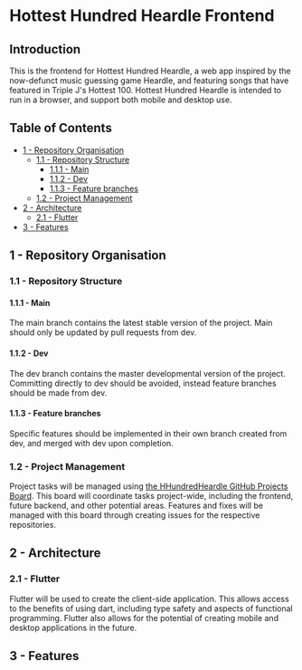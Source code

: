 # Hottest Hundred Heardle Frontend

## Introduction

This is the frontend for Hottest Hundred Heardle, a web app inspired by the now-defunct music guessing game Heardle, and featuring songs that have featured in Triple J's Hottest 100. Hottest Hundred Heardle is intended to run in a browser, and support both mobile and desktop use.

## Table of Contents
- [1 - Repository Organisation](#1---repository-organisation)
  - [1.1 - Repository Structure](#11---repository-structure)
    - [1.1.1 - Main](#111---main)
    - [1.1.2 - Dev](#112---dev)
    - [1.1.3 - Feature branches](#113---feature-branches)
  - [1.2 - Project Management](#12---project-management)
- [2 - Architecture](#2---architecture)
  - [2.1 - Flutter](#21---flutter)
- [3 - Features](#3---features)

## 1 - Repository Organisation

###  1.1 - Repository Structure

#### 1.1.1 - Main

The main branch contains the latest stable version of the project. Main should only be updated by pull requests from dev.

#### 1.1.2 - Dev

The dev branch contains the master developmental version of the project. Committing directly to dev should be avoided, instead feature branches should be made from dev.

#### 1.1.3 - Feature branches

Specific features should be implemented in their own branch created from dev, and merged with dev upon completion.

### 1.2 - Project Management

Project tasks will be managed using [the HHundredHeardle GitHub Projects Board](https://github.com/orgs/HHundredHeardle/projects/1/views/1). This board will coordinate tasks project-wide, including the frontend, future backend, and other potential areas. Features and fixes will be managed with this board through creating issues for the respective repositories.

## 2 - Architecture

### 2.1 - Flutter

Flutter will be used to create the client-side application. This allows access to the benefits of using dart, including type safety and aspects of functional programming. Flutter also allows for the potential of creating mobile and desktop applications in the future. 

## 3 - Features
